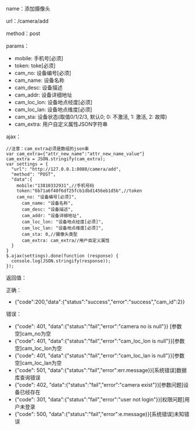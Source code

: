 name：添加摄像头

url：/camera/add

method：post

params：

* mobile: 手机号[必须]
* token: toke[必须]
* cam_no: 设备编号[必须]
* cam_name: 设备名称
* cam_desc: 设备描述
* cam_addr: 设备详细地址
* cam_loc_lon: 设备地点经度[必须]
* cam_loc_lan: 设备地点维度[必须]
* cam_sta: 设备状态(取值0/1/2/3, 默认0; 0: 不激活, 1: 激活, 2: 故障)
* cam_extra: 用户自定义属性JSON字符串

ajax：

```
//注意：cam_extra必须是数组的json串
var cam_extra={"attr_new_name":"attr_new_name_value"}
cam_extra = JSON.stringify(cam_extra);
var settings = {
  "url": "http://127.0.0.1:8080/camera/add",
  "method": "POST",
  "data":{
    mobile:"13810332931",//手机号码
    token:"6b71a6f40f6df25fcb1dbd1456eb1d5b",//token
    cam_no: "设备编号[必须]",
	  cam_name: "设备名称",
	  cam_desc: "设备描述",
	  cam_addr: "设备详细地址",
	  cam_loc_lon: "设备地点经度[必须]",
	  cam_loc_lan: "设备地点维度[必须]",
	  cam_sta: 0,//摄像头类型 
	  cam_extra: cam_extra//用户自定义属性
  }
}
$.ajax(settings).done(function (response) {
  console.log(JSON.stringify(response));
});
```

返回值：

正确：

* {"code":200,"data":{"status":"success","error":"success","cam_id":2}}

错误：

* {"code": 401, "data":{"status":"fail","error":"camera no is null"}} [参数空]cam_no为空
* {"code": 401, "data":{"status":"fail","error":"cam_loc_lon is null"}}[参数空]cam_loc_lon为空
* {"code": 401, "data":{"status":"fail","error":"cam_loc_lan is null"}}[参数空]cam_loc_lan为空
* {"code": 501, "data":{"status":"fail","error":err.message}}[系统错误]数据库查询错误
* {"code": 402, "data":{"status":"fail","error":"camera exist"}}[参数问题]设备已经存在
* {"code": 301, "data":{"status":"fail","error":"user not login"}}[权限问题]用户未登录
* {"code": 500, "data":{"status":"fail","error":e.message}}[系统错误]未知错误
